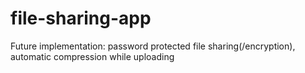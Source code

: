 # file-sharing-app
Future implementation: password protected file sharing(/encryption), automatic compression while uploading